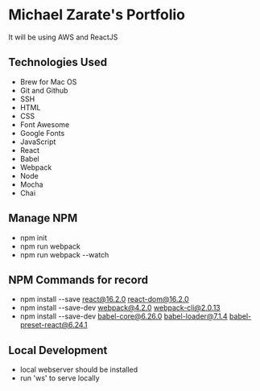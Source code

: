 # Michael Zarate's Portfolio

It will be using AWS and ReactJS


## Technologies Used
- Brew for Mac OS
- Git and Github
- SSH
- HTML
- CSS
- Font Awesome
- Google Fonts
- JavaScript
- React
- Babel
- Webpack
- Node
- Mocha
- Chai


## Manage NPM
- npm init
- npm run webpack
- npm run webpack --watch

## NPM Commands for record
- npm install --save react@16.2.0 react-dom@16.2.0
- npm install --save-dev webpack@4.2.0 webpack-cli@2.0.13
- npm install --save-dev babel-core@6.26.0 babel-loader@7.1.4 babel-preset-react@6.24.1


## Local Development
- local webserver should be installed
- run 'ws' to serve locally




